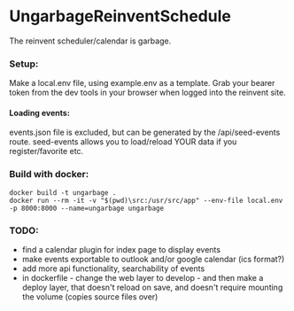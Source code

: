 # UngarbageReinventSchedule
The reinvent scheduler/calendar is garbage.

### Setup:
Make a local.env file, using example.env as a template. Grab your bearer token from the dev tools in your browser when logged into the reinvent site.

#### Loading events:
events.json file is excluded, but can be generated by the /api/seed-events route. seed-events allows you to load/reload YOUR data if you register/favorite etc.

### Build with docker:
```
docker build -t ungarbage .
docker run --rm -it -v "$(pwd)\src:/usr/src/app" --env-file local.env -p 8000:8000 --name=ungarbage ungarbage
```

### TODO:
- find a calendar plugin for index page to display events
- make events exportable to outlook and/or google calendar (ics format?)
- add more api functionality, searchability of events
- in dockerfile - change the web layer to develop - and then make a deploy layer, that doesn't reload on save, and doesn't require mounting the volume (copies source files over)